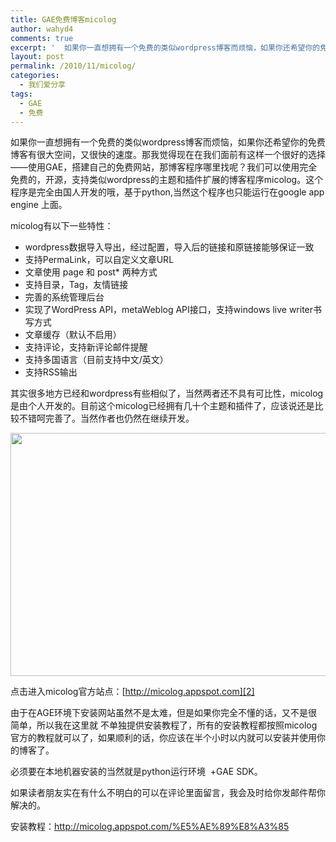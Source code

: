 ```yaml
---
title: GAE免费博客micolog
author: wahyd4
comments: true
excerpt: '  如果你一直想拥有一个免费的类似wordpress博客而烦恼，如果你还希望你的免费博客有很大空间，又很快的速度。那我觉得现在在我们面前有这样一个很好的选择——使用GAE，'
layout: post
permalink: /2010/11/micolog/
categories:
  - 我们爱分享
tags:
  - GAE
  - 免费
---
```

如果你一直想拥有一个免费的类似wordpress博客而烦恼，如果你还希望你的免费博客有很大空间，又很快的速度。那我觉得现在在我们面前有这样一个很好的选择——使用GAE，搭建自己的免费网站，那博客程序哪里找呢？我们可以使用完全免费的，开源，支持类似wordpress的主题和插件扩展的博客程序micolog。这个程序是完全由国人开发的哦，基于python,当然这个程序也只能运行在google app engine 上面。

micolog有以下一些特性：

*   wordpress数据导入导出，经过配置，导入后的链接和原链接能够保证一致
*   支持PermaLink，可以自定义文章URL
*   文章使用 page 和 post* 两种方式
*   支持目录，Tag，友情链接
*   完善的系统管理后台
*   实现了WordPress API，metaWeblog API接口，支持windows live writer书写方式
*   文章缓存（默认不启用）
*   支持评论，支持新评论邮件提醒
*   支持多国语言（目前支持中文/英文）
*   支持RSS输出

其实很多地方已经和wordpress有些相似了，当然两者还不具有可比性，micolog是由个人开发的。目前这个micolog已经拥有几十个主题和插件了，应该说还是比较不错呵完善了。当然作者也仍然在继续开发。

[<img class="aligncenter size-full wp-image-943" title="11-22-1_conew1" src="/images/2010/11/11-22-1_conew1.jpg" alt="" width="600" height="389" />][1]

点击进入micolog官方站点：[http://micolog.appspot.com][2]

由于在AGE环境下安装网站虽然不是太难，但是如果你完全不懂的话，又不是很简单，所以我在这里就 不单独提供安装教程了，所有的安装教程都按照micolog官方的教程就可以了，如果顺利的话，你应该在半个小时以内就可以安装并使用你的博客了。

必须要在本地机器安装的当然就是python运行环境  +GAE SDK。

如果读者朋友实在有什么不明白的可以在评论里面留言，我会及时给你发邮件帮你解决的。

安装教程：<http://micolog.appspot.com/%E5%AE%89%E8%A3%85>

 [1]: /images/2010/11/11-22-1_conew1.jpg
 [2]: http://micolog.appspot.com/
